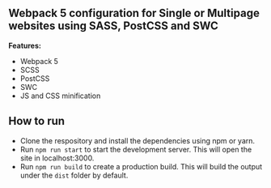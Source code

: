 ## Webpack 5 configuration for Single or Multipage websites using SASS, PostCSS and SWC

**Features:**

- Webpack 5
- SCSS
- PostCSS
- SWC
- JS and CSS minification

## How to run

- Clone the respository and install the dependencies using npm or yarn.
- Run `npm run start` to start the development server. This will open the site in localhost:3000.
- Run `npm run build` to create a production build. This will build the output under the `dist` folder by default.
